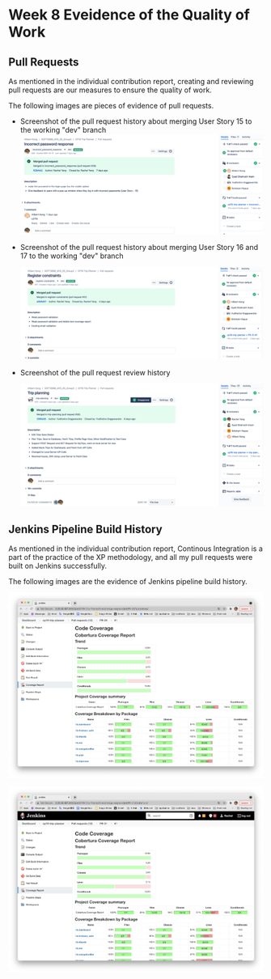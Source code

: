 # **Week 8 Eveidence of the Quality of Work**

## Pull Requests

As mentioned in the individual contribution report, creating and reviewing pull requests are our measures to ensure the quality of work. 

The following images are pieces of evidence of pull requests.

* Screenshot of the pull request history about merging User Story 15 to the working "dev" branch![pull_request_user_story_15](https://github.com/RachelYang1999/SOFT3888-Evidence/blob/main/Week9/img/pull_request_user_story_15.png)

* Screenshot of the pull request history about merging User Story 16 and 17 to the working "dev" branch

  ![pull_request_user_story_1617](https://github.com/RachelYang1999/SOFT3888-Evidence/blob/main/Week9/img/pull_request_user_story_1617.png)

* Screenshot of the pull request review history

  ![review_PR1](https://github.com/RachelYang1999/SOFT3888-Evidence/blob/main/Week9/img/review_PR1.png)


## Jenkins Pipeline Build History

As mentioned in the individual contribution report, Continous Integration is a part of the practice of the XP methodology, and all my pull requests were built on Jenkins successfully.

The following images are the evidence of Jenkins pipeline build history.

![jenkins1](https://github.com/RachelYang1999/SOFT3888-Evidence/blob/main/Week9/img/jenkins1.png)

![jenkins2](https://github.com/RachelYang1999/SOFT3888-Evidence/blob/main/Week9/img/jenkins2.png)  


